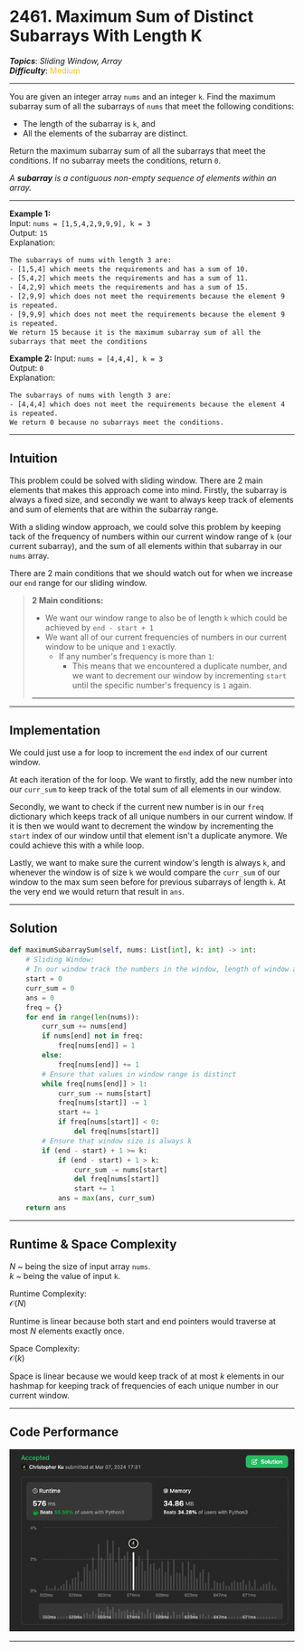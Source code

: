 # 2461. Maximum Sum of Distinct Subarrays With Length K
***Topics***: *Sliding Window, Array*  
***Difficulty***: <span style="color: #fac31d;">Medium</span>
<!-- green: #46c6c2, yellow: #fac31d, red: #f8615c-->
---
You are given an integer array `nums` and an integer `k`. Find the maximum subarray sum of all the subarrays of `nums` that meet the following conditions:  
- The length of the subarray is `k`, and
- All the elements of the subarray are distinct.  

Return the maximum subarray sum of all the subarrays that meet the conditions. If no subarray meets the conditions, return `0`.

*A ***subarray*** is a contiguous non-empty sequence of elements within an array.*

---
**Example 1:**  
Input: `nums = [1,5,4,2,9,9,9], k = 3`  
Output: `15`  
Explanation:
```
The subarrays of nums with length 3 are:
- [1,5,4] which meets the requirements and has a sum of 10.
- [5,4,2] which meets the requirements and has a sum of 11.
- [4,2,9] which meets the requirements and has a sum of 15.
- [2,9,9] which does not meet the requirements because the element 9 is repeated.
- [9,9,9] which does not meet the requirements because the element 9 is repeated.
We return 15 because it is the maximum subarray sum of all the subarrays that meet the conditions
```

**Example 2:**
Input: `nums = [4,4,4], k = 3`  
Output: `0`  
Explanation:
```
The subarrays of nums with length 3 are:
- [4,4,4] which does not meet the requirements because the element 4 is repeated.
We return 0 because no subarrays meet the conditions.
```

---
## Intuition
This problem could be solved with sliding window. There are 2 main elements that makes this approach come into mind. Firstly, the subarray is always a fixed size, and secondly we want to always keep track of elements and sum of elements that are within the subarray range.

With a sliding window approach, we could solve this problem by keeping tack of the frequency of numbers within our current window range of `k` (our current subarray), and the sum of all elements within that subarray in our `nums` array.

There are 2 main conditions that we should watch out for when we increase our `end` range for our sliding window.

> **2 Main conditions:**
> - We want our window range to also be of length `k` which could be achieved by `end - start + 1`
> - We want all of our current frequencies of numbers in our current window to be unique and `1` exactly.
>   - If any number's frequency is more than `1`:
>       - This means that we encountered a duplicate number, and we want to decrement our window by incrementing `start` until the specific number's frequency is `1` again.
> ---

---
## Implementation
We could just use a for loop to increment the `end` index of our current window.

At each iteration of the for loop. We want to firstly, add the new number into our `curr_sum` to keep track of the total sum of all elements in our window.

Secondly, we want to check if the current new number is in our `freq` dictionary which keeps track of all unique numbers in our current window. If it is then we would want to decrement the window by incrementing the `start` index of our window until that element isn't a duplicate anymore. We could achieve this with a while loop.

Lastly, we want to make sure the current window's length is always `k`, and whenever the window is of size `k` we would compare the `curr_sum` of our window to the max sum seen before for previous subarrays of length `k`. At the very end we would return that result in `ans`.

---
## Solution
```python
def maximumSubarraySum(self, nums: List[int], k: int) -> int:
    # Sliding Window:
    # In our window track the numbers in the window, length of window and current sum
    start = 0
    curr_sum = 0
    ans = 0
    freq = {}
    for end in range(len(nums)):
        curr_sum += nums[end]
        if nums[end] not in freq:
            freq[nums[end]] = 1
        else:
            freq[nums[end]] += 1
        # Ensure that values in window range is distinct
        while freq[nums[end]] > 1:
            curr_sum -= nums[start]
            freq[nums[start]] -= 1
            start += 1
            if freq[nums[start]] < 0:
                del freq[nums[start]]
        # Ensure that window size is always k
        if (end - start) + 1 >= k:
            if (end - start) + 1 > k:
                curr_sum -= nums[start]
                del freq[nums[start]]
                start += 1
            ans = max(ans, curr_sum)
    return ans
```
---
## Runtime & Space Complexity
$N$ ~ being the size of input array `nums`.  
$k$ ~ being the value of input `k`.  

Runtime Complexity:  
$\mathcal{O}(N)$

Runtime is linear because both start and end pointers would traverse at most $N$ elements exactly once.

Space Complexity:  
$\mathcal{O}(k)$

Space is linear because we would keep track of at most $k$ elements in our hashmap for keeping track of frequencies of each unique number in our current window.

---
## Code Performance
![[lc number] code performance](../y_resources/code-performances/lc-2461.png)

---